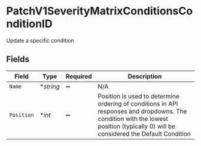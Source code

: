 # PatchV1SeverityMatrixConditionsConditionID

Update a specific condition


## Fields

| Field                                                                                                                                                                              | Type                                                                                                                                                                               | Required                                                                                                                                                                           | Description                                                                                                                                                                        |
| ---------------------------------------------------------------------------------------------------------------------------------------------------------------------------------- | ---------------------------------------------------------------------------------------------------------------------------------------------------------------------------------- | ---------------------------------------------------------------------------------------------------------------------------------------------------------------------------------- | ---------------------------------------------------------------------------------------------------------------------------------------------------------------------------------- |
| `Name`                                                                                                                                                                             | **string*                                                                                                                                                                          | :heavy_minus_sign:                                                                                                                                                                 | N/A                                                                                                                                                                                |
| `Position`                                                                                                                                                                         | **int*                                                                                                                                                                             | :heavy_minus_sign:                                                                                                                                                                 | Position is used to determine ordering of conditions in API responses and dropdowns. The condition with the lowest position (typically 0) will be considered the Default Condition |
